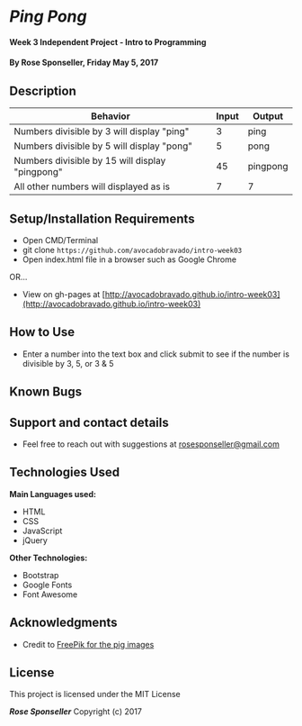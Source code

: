 # _Ping Pong_

#### Week 3 Independent Project - Intro to Programming

#### By **Rose Sponseller, Friday May 5, 2017**

## Description

 | Behavior                                       |  Input | Output    |
 | ---------------------------------------------- | ------ | --------- |
 | Numbers divisible by 3 will display "ping"     | 3      | ping      |
 | Numbers divisible by 5 will display "pong"     | 5      | pong      |
 | Numbers divisible by 15 will display "pingpong"| 45     | pingpong  |
 | All other numbers will displayed as is         | 7      | 7         |

## Setup/Installation Requirements

* Open CMD/Terminal
* git clone `https://github.com/avocadobravado/intro-week03`
* Open index.html file in a browser such as Google Chrome

OR...

* View on gh-pages at [http://avocadobravado.github.io/intro-week03](http://avocadobravado.github.io/intro-week03)

## How to Use

* Enter a number into the text box and click submit to see if the number is divisible by 3, 5, or 3 & 5

## Known Bugs



## Support and contact details

* Feel free to reach out with suggestions at rosesponseller@gmail.com

## Technologies Used

**Main Languages used:**

* HTML
* CSS
* JavaScript
* jQuery

**Other Technologies:**

* Bootstrap
* Google Fonts
* Font Awesome

## Acknowledgments

* Credit to [FreePik for the pig images](http://www.freepik.com/free-vector/hand-drawn-pig-emoticons_1038141.html)

## License

This project is licensed under the MIT License

**_Rose Sponseller_** Copyright (c) 2017
